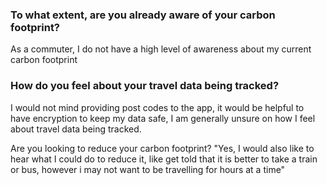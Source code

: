 ### To what extent, are you already aware of your carbon footprint?

As a commuter, I do not have a high level of awareness about my current carbon footprint


### How do you feel about your travel data being tracked?

I would not mind providing post codes to the app, it would be helpful to have encryption to keep my data safe, I am generally unsure on how I feel about travel data being tracked.

Are you looking to reduce your carbon footprint?
"Yes, I would also like to hear what I could do to reduce it, like get told that it is better to take a train or bus, however i may not want to be travelling for hours at a time"
